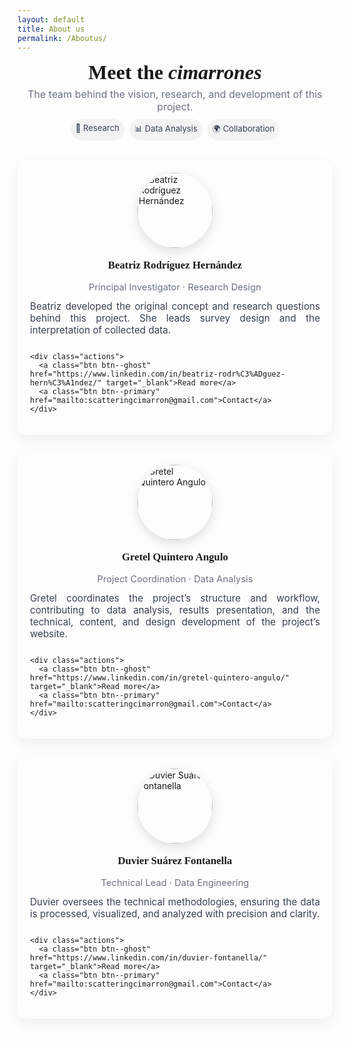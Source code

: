```yaml
---
layout: default
title: About us
permalink: /Aboutus/
---
```


<style>
/* ===== Modern "About Us" styles ===== */
.team-hero {
  text-align: center;
  margin: 12px 0 28px;
}
.team-hero h1 {
  font-family: "PT Serif", serif;
  font-size: 2rem;
  margin: 6px 0;
}
.team-hero p.lead {
  color: #6b7280;
  margin: 0;
  font-size: 1rem;
}

/* Grid layout */
.team-grid {
  display: grid;
  gap: 28px;
  grid-template-columns: repeat(auto-fit, minmax(260px, 1fr));
  align-items: start;
  margin-top: 32px;
}

/* Member card */
.member {
  background: linear-gradient(180deg, rgba(255,255,255,0.02), transparent);
  padding: 20px;
  border-radius: 14px;
  box-shadow: 0 8px 20px rgba(2,6,23,0.06);
  transition: transform .18s ease, box-shadow .18s ease;
  display:flex;
  flex-direction:column;
  gap:12px;
}
.member:hover {
  transform: translateY(-6px);
  box-shadow: 0 18px 40px rgba(2,6,23,0.12);
}

/* Profile photo */
.member .photo {
  width: 120px;
  height: 120px;
  border-radius: 999px;
  overflow: hidden;
  margin: 0 auto;
  box-shadow: 0 6px 18px rgba(2,6,23,0.12);
}
.member .photo img {
  width:100%;
  height:100%;
  object-fit: cover;
  transition: transform .5s ease;
}
.member:hover .photo img { transform: scale(1.05); }

/* Name and role */
.member h3 {
  text-align:center;
  margin: 6px 0 4px;
  font-family: "PT Serif", serif;
  font-size: 1.05rem;
}
.member .role {
  text-align:center;
  color: #6b7280;
  font-size: .92rem;
}

/* Short summary */
.member p.summary {
  color: #374151;
  font-size: .95rem;
  text-align: justify;
  margin: 0;
}

/* Buttons */
.member .actions {
  display:flex;
  gap:8px;
  justify-content:center;
  margin-top: 8px;
}
.btn {
  padding:8px 12px;
  border-radius: 10px;
  border: none;
  cursor:pointer;
  font-weight:700;
  font-size:.9rem;
  text-decoration:none;
  text-align:center;
}
.btn--ghost {
  background: transparent;
  border: 1px solid rgba(0,0,0,0.06);
  color: #374151;
}
.btn--ghost:hover {
  background: rgba(0,0,0,0.04);
}
.btn--primary {
  background: linear-gradient(90deg,#a45b3c,#ff7a59);
  color: #fff;
}

/* Decorative badges */
.badges { display:flex; gap:8px; justify-content:center; margin-top:10px; }
.badge { padding:6px 8px; border-radius:999px; background:rgba(0,0,0,0.04); font-size:.82rem; color:#374151; }

/* Optional dark mode */
@media (prefers-color-scheme: dark) {
  .member { color: #e6eef8; }
  .member p.summary { color: #cbd5e1; }
}
</style>

<div class="team-hero">
  <h1>Meet the <em>cimarrones</em></h1>
  <p class="lead">The team behind the vision, research, and development of this project.</p>

  <div class="badges" aria-hidden="true">
    <span class="badge">🔬 Research</span>
    <span class="badge">📊 Data Analysis</span>
    <span class="badge">🌍 Collaboration</span>
  </div>
</div>

<div class="team-grid">

  <!-- ===== Member 1 ===== -->
  <article class="member">
    <div class="photo">
      <img src="{{ site.baseurl }}/assets/images/IMG_Bety.jpg" alt="Beatriz Rodríguez Hernández">
    </div>
    <h3>Beatriz Rodríguez Hernández</h3>
    <div class="role">Principal Investigator · Research Design</div>
    <p class="summary">
      Beatriz developed the original concept and research questions behind this project. She leads survey design and the interpretation of collected data.
    </p>

    <div class="actions">
      <a class="btn btn--ghost" href="https://www.linkedin.com/in/beatriz-rodr%C3%ADguez-hern%C3%A1ndez/" target="_blank">Read more</a>
      <a class="btn btn--primary" href="mailto:scatteringcimarron@gmail.com">Contact</a>
    </div>
  </article>

  <!-- ===== Member 2 ===== -->
  <article class="member">
    <div class="photo">
      <img src="{{ site.baseurl }}/assets/images/20250124_144716.jpg" alt="Gretel Quintero Angulo">
    </div>
    <h3>Gretel Quintero Angulo</h3>
    <div class="role">Project Coordination · Data Analysis</div>
    <p class="summary">
      Gretel coordinates the project’s structure and workflow, contributing to data analysis, results presentation, and the technical, content, and design development of the project’s website.
    </p>

    <div class="actions">
      <a class="btn btn--ghost" href="https://www.linkedin.com/in/gretel-quintero-angulo/" target="_blank">Read more</a>
      <a class="btn btn--primary" href="mailto:scatteringcimarron@gmail.com">Contact</a>
    </div>
  </article>

  <!-- ===== Member 3 ===== -->
  <article class="member">
    <div class="photo">
      <img src="{{ site.baseurl }}/assets/images/du.jpg" alt="Duvier Suárez Fontanella">
    </div>
    <h3>Duvier Suárez Fontanella</h3>
    <div class="role">Technical Lead · Data Engineering</div>
    <p class="summary">
      Duvier oversees the technical methodologies, ensuring the data is processed, visualized, and analyzed with precision and clarity.
    </p>

    <div class="actions">
      <a class="btn btn--ghost" href="https://www.linkedin.com/in/duvier-fontanella/" target="_blank">Read more</a>
      <a class="btn btn--primary" href="mailto:scatteringcimarron@gmail.com">Contact</a>
    </div>
  </article>
</div>
